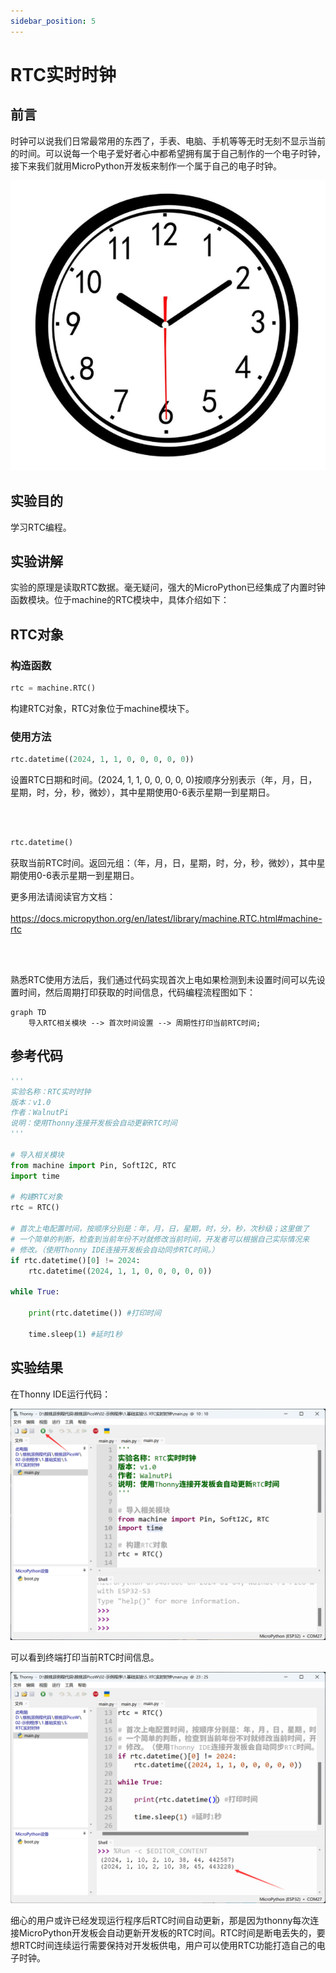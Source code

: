 ```yaml
---
sidebar_position: 5
---
```


# RTC实时时钟

## 前言
时钟可以说我们日常最常用的东西了，手表、电脑、手机等等无时无刻不显示当前的时间。可以说每一个电子爱好者心中都希望拥有属于自己制作的一个电子时钟，接下来我们就用MicroPython开发板来制作一个属于自己的电子时钟。

![rtc](./img/rtc/rtc1.png)


## 实验目的
学习RTC编程。

## 实验讲解

实验的原理是读取RTC数据。毫无疑问，强大的MicroPython已经集成了内置时钟函数模块。位于machine的RTC模块中，具体介绍如下：

## RTC对象

### 构造函数
```python
rtc = machine.RTC()
```
构建RTC对象，RTC对象位于machine模块下。

### 使用方法
```python
rtc.datetime((2024, 1, 1, 0, 0, 0, 0, 0))
```
设置RTC日期和时间。(2024, 1, 1, 0, 0, 0, 0, 0)按顺序分别表示（年，月，日，星期，时，分，秒，微妙），其中星期使用0-6表示星期一到星期日。

<br></br>

```python
rtc.datetime()
```
获取当前RTC时间。返回元组：（年，月，日，星期，时，分，秒，微妙），其中星期使用0-6表示星期一到星期日。

更多用法请阅读官方文档：<br></br>
https://docs.micropython.org/en/latest/library/machine.RTC.html#machine-rtc

<br></br>

熟悉RTC使用方法后，我们通过代码实现首次上电如果检测到未设置时间可以先设置时间，然后周期打印获取的时间信息，代码编程流程图如下：


```mermaid
graph TD
    导入RTC相关模块 --> 首次时间设置 --> 周期性打印当前RTC时间;
```

## 参考代码

```python
'''
实验名称：RTC实时时钟
版本：v1.0
作者：WalnutPi
说明：使用Thonny连接开发板会自动更新RTC时间
'''

# 导入相关模块
from machine import Pin, SoftI2C, RTC
import time

# 构建RTC对象
rtc = RTC()

# 首次上电配置时间，按顺序分别是：年，月，日，星期，时，分，秒，次秒级；这里做了
# 一个简单的判断，检查到当前年份不对就修改当前时间，开发者可以根据自己实际情况来
# 修改。（使用Thonny IDE连接开发板会自动同步RTC时间。）
if rtc.datetime()[0] != 2024:
    rtc.datetime((2024, 1, 1, 0, 0, 0, 0, 0))

while True:
    
    print(rtc.datetime()) #打印时间
    
    time.sleep(1) #延时1秒
```

## 实验结果

在Thonny IDE运行代码：

![rtc](./img/rtc/rtc2.png)

可以看到终端打印当前RTC时间信息。

![rtc](./img/rtc/rtc3.png)

细心的用户或许已经发现运行程序后RTC时间自动更新，那是因为thonny每次连接MicroPython开发板会自动更新开发板的RTC时间。RTC时间是断电丢失的，要想RTC时间连续运行需要保持对开发板供电，用户可以使用RTC功能打造自己的电子时钟。

